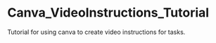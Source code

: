 # Canva_VideoInstructions_Tutorial
Tutorial for using canva to create video instructions for tasks. 
